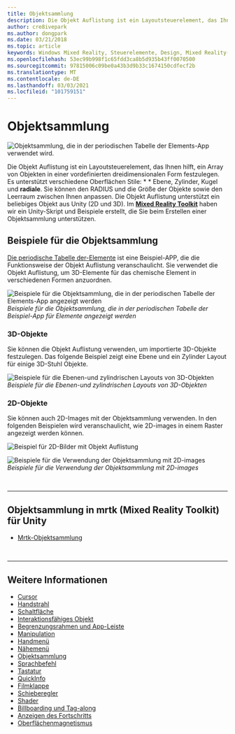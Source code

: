 ```yaml
---
title: Objektsammlung
description: Die Objekt Auflistung ist ein Layoutsteuerelement, das Ihnen hilft, ein Array von Objekten in einer vordefinierten dreidimensionalen Form festzulegen.
author: cre8ivepark
ms.author: dongpark
ms.date: 03/21/2018
ms.topic: article
keywords: Windows Mixed Reality, Steuerelemente, Design, Mixed Reality-Headset, Windows Mixed Reality-Headset, Virtual Reality-Headset, hololens, Objektsammlung, 2D, 3D, mrtk, Mixed Reality Toolkit
ms.openlocfilehash: 53ec99b998f1c65fdd3ca8b5d935b43ff0070500
ms.sourcegitcommit: 97815006c09be0a43b3d9b33c1674150cdfecf2b
ms.translationtype: MT
ms.contentlocale: de-DE
ms.lasthandoff: 03/03/2021
ms.locfileid: "101759151"
---
```

# <a name="object-collection"></a>Objektsammlung

![Objektsammlung, die in der periodischen Tabelle der Elements-App verwendet wird.](images/UX_Hero_ObjectCollection.jpg)<br>

Die Objekt Auflistung ist ein Layoutsteuerelement, das Ihnen hilft, ein Array von Objekten in einer vordefinierten dreidimensionalen Form festzulegen. Es unterstützt verschiedene Oberflächen Stile: * * Ebene, Zylinder, Kugel und **radiale**. Sie können den RADIUS und die Größe der Objekte sowie den Leerraum zwischen Ihnen anpassen. Die Objekt Auflistung unterstützt ein beliebiges Objekt aus Unity (2D und 3D). Im **[Mixed Reality Toolkit](https://microsoft.github.io/MixedRealityToolkit-Unity/Documentation/README_ObjectCollection.html)** haben wir ein Unity-Skript und Beispiele erstellt, die Sie beim Erstellen einer Objektsammlung unterstützen.

## <a name="object-collection-examples"></a>Beispiele für die Objektsammlung

[Die periodische Tabelle der-Elemente](../develop/unity/periodic-table-of-the-elements.md) ist eine Beispiel-APP, die die Funktionsweise der Objekt Auflistung veranschaulicht. Sie verwendet die Objekt Auflistung, um 3D-Elemente für das chemische Element in verschiedenen Formen anzuordnen.

![Beispiele für die Objektsammlung, die in der periodischen Tabelle der Elements-App angezeigt werden](images/periodictable-collections-1000px.jpg)<br>
*Beispiele für die Objektsammlung, die in der periodischen Tabelle der Beispiel-App für Elemente angezeigt werden*

### <a name="3d-objects"></a>3D-Objekte

Sie können die Objekt Auflistung verwenden, um importierte 3D-Objekte festzulegen. Das folgende Beispiel zeigt eine Ebene und ein Zylinder Layout für einige 3D-Stuhl Objekte.

![Beispiele für die Ebenen-und zylindrischen Layouts von 3D-Objekten](images/objectcollection-3dobjects-1000px.jpg)<br>
*Beispiele für die Ebenen-und zylindrischen Layouts von 3D-Objekten*

### <a name="2d-objects"></a>2D-Objekte

Sie können auch 2D-Images mit der Objektsammlung verwenden. In den folgenden Beispielen wird veranschaulicht, wie 2D-images in einem Raster angezeigt werden können.

![Beispiel für 2D-Bilder mit Objekt Auflistung](images/940px-layout-3dobjects-3.jpg)

![Beispiele für die Verwendung der Objektsammlung mit 2D-images](images/940px-layout-2dimages.jpg)<br>
*Beispiele für die Verwendung der Objektsammlung mit 2D-images*

<br>

---

## <a name="object-collection-in-mrtk-mixed-reality-toolkit-for-unity"></a>Objektsammlung in mrtk (Mixed Reality Toolkit) für Unity

* [Mrtk-Objektsammlung](https://docs.microsoft.com/windows/mixed-reality/mrtk-docs/features/ux-building-blocks/object-collection.md)

<br>

---

## <a name="see-also"></a>Weitere Informationen

* [Cursor](cursors.md)
* [Handstrahl](point-and-commit.md)
* [Schaltfläche](button.md)
* [Interaktionsfähiges Objekt](interactable-object.md)
* [Begrenzungsrahmen und App-Leiste](app-bar-and-bounding-box.md)
* [Manipulation](direct-manipulation.md)
* [Handmenü](hand-menu.md)
* [Nähemenü](near-menu.md)
* [Objektsammlung](object-collection.md)
* [Sprachbefehl](voice-input.md)
* [Tastatur](keyboard.md)
* [QuickInfo](tooltip.md)
* [Filmklappe](slate.md)
* [Schieberegler](slider.md)
* [Shader](shader.md)
* [Billboarding und Tag-along](billboarding-and-tag-along.md)
* [Anzeigen des Fortschritts](progress.md)
* [Oberflächenmagnetismus](surface-magnetism.md)

